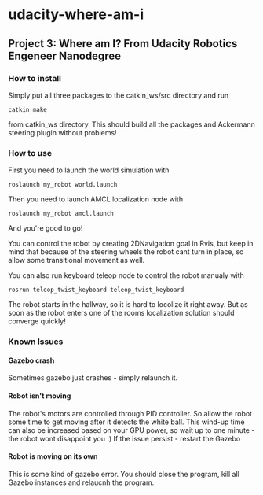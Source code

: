 # udacity-where-am-i
## Project 3: Where am I? From Udacity Robotics Engeneer Nanodegree

### How to install
Simply put all three packages to the catkin_ws/src directory and run
```
catkin_make
```
from catkin_ws directory. This should build all the packages and Ackermann steering plugin without problems!

### How to use
First you need to launch the world simulation with
```
roslaunch my_robot world.launch
```
Then you need to launch AMCL localization node with
```
roslaunch my_robot amcl.launch
```
And you're good to go!

You can control the robot by creating 2DNavigation goal in Rvis, but keep in mind that because of the steering wheels the robot cant turn in place, so allow some transitional movement as well.

You can also run keyboard teleop node to control the robot manualy with
```
rosrun teleop_twist_keyboard teleop_twist_keyboard
```


The robot starts in the hallway, so it is hard to locolize it right away. But as soon as the robot enters one of the rooms localization solution should converge quickly!


### Known Issues
#### Gazebo crash
Sometimes gazebo just crashes - simply relaunch it.
#### Robot isn't moving
The robot's motors are controlled through PID controller. So allow the robot some time to get moving after it detects the white ball. This wind-up time can also be increased based on your GPU power, so wait up to one minute - the robot wont disappoint you :)
If the issue persist - restart the Gazebo
#### Robot is moving on its own
This is some kind of gazebo error. You should close the program, kill all Gazebo instances and relaucnh the program.
